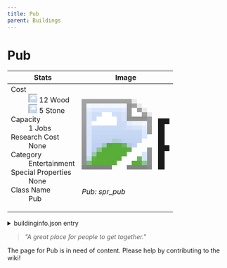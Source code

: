 ```yaml
---
title: Pub
parent: Buildings
---
```

# Pub

[//]: # (Pre-generated content)
<table><thead><tr><th>Stats</th><th>Image</th></tr></thead><tbody><tr><td><dl><dt>Cost</dt><dd><div class="resource-icon"><img style="object-position: -637px -751px;" src="https://tfe2-wiki.github.io/assets/sprites.png"></div> 12 Wood<br><div class="resource-icon"><img style="object-position: -637px -737px;" src="https://tfe2-wiki.github.io/assets/sprites.png"></div> 5 Stone</dd><dt>Capacity</dt><dd>1 Jobs</dd><dt>Research Cost</dt><dd>None</dd><dt>Category</dt><dd>Entertainment</dd><dt>Special Properties</dt><dd>None</dd><dt>Class Name</dt><dd>Pub</dd></dl></td><td><style>.building-image {width: 200px;height: 200px;overflow: hidden;position: relative;}.building-image img {image-rendering: pixelated;object-fit: none;transform: scale(10);transform-origin: left top;position: absolute;left: 0;top: 0;}.resource-image {width: 200px;height: 200px;overflow: hidden;position: relative;}.resource-image img {image-rendering: pixelated;object-fit: none;transform: scale(20);transform-origin: left top;position: absolute;left: 0;top: 0;}.building-icon {width: 20px;height: 20px;overflow: hidden;position: relative;display: inline-block;}.building-icon img {image-rendering: pixelated;object-fit: none;transform: scale(1);transform-origin: left top;position: absolute;left: 0;top: 0;}.resource-icon {width: 20px;height: 20px;overflow: hidden;position: relative;display: inline-block;}.resource-icon img {image-rendering: pixelated;object-fit: none;transform: scale(2);transform-origin: left top;position: absolute;left: 0;top: 0;}</style><div class="building-image"><img style="object-position: -692px -907px;" src="https://tfe2-wiki.github.io/assets/sprites.png" alt="Pub Back"><img style="object-position: -670px -907px;" src="https://tfe2-wiki.github.io/assets/sprites.png" alt="Pub"></div><i>Pub: spr_pub</i></td></tr></tbody></table><details><summary>buildinginfo.json entry</summary>```json{  "className": "Pub",  "food": 0,  "wood": 12,  "stone": 5,  "machineParts": 0,  "knowledge": 0,  "category": "Entertainment",  "unlockedByDefault": true,  "specialInfo": [],  "jobs": 1}```</details><blockquote><i>"A great place for people to get together."</i></blockquote>

The page for Pub is in need of content. Please help by contributing to the wiki!
